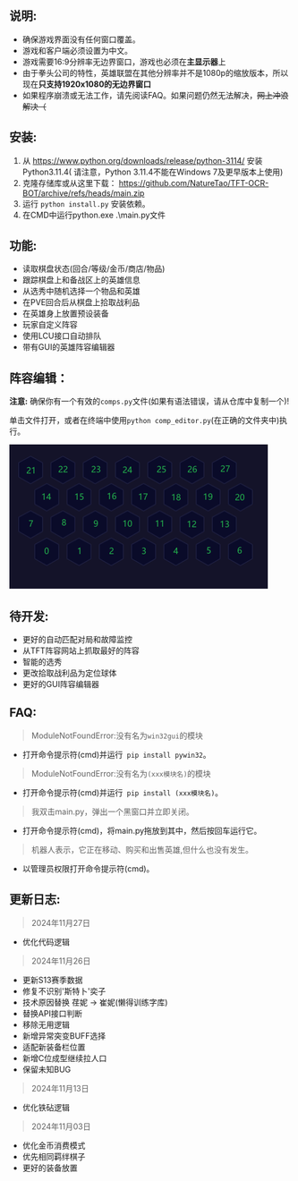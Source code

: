 ## 说明:

- 确保游戏界面没有任何窗口覆盖。
- 游戏和客户端必须设置为中文。
- 游戏需要16:9分辨率无边界窗口，游戏也必须在**主显示器**上
- 由于拳头公司的特性，英雄联盟在其他分辨率并不是1080p的缩放版本，所以现在**只支持1920x1080的无边界窗口**
- 如果程序崩溃或无法工作，请先阅读FAQ。如果问题仍然无法解决，~~网上冲浪解决（~~

## 安装:

1. 从 https://www.python.org/downloads/release/python-3114/ 安装Python3.11.4(
请注意，Python 3.11.4不能在Windows 7及更早版本上使用)
2. 克隆存储库或从这里下载： https://github.com/NatureTao/TFT-OCR-BOT/archive/refs/heads/main.zip
3. 运行 `python install.py` 安装依赖。
4. 在CMD中运行python.exe .\main.py文件

## 功能:
- 读取棋盘状态(回合/等级/金币/商店/物品)
- 跟踪棋盘上和备战区上的英雄信息
- 从选秀中随机选择一个物品和英雄
- 在PVE回合后从棋盘上拾取战利品
- 在英雄身上放置预设装备
- 玩家自定义阵容
- 使用LCU接口自动排队
- 带有GUI的英雄阵容编辑器
## 阵容编辑：

**注意:** 确保你有一个有效的`comps.py`文件(如果有语法错误，请从仓库中复制一个)!

单击文件打开，或者在终端中使用`python comp_editor.py`(在正确的文件夹中)执行。

![棋盘位置表](/img/棋盘位置表.png#pic_left )
## 待开发:
- 更好的自动匹配对局和故障监控
- 从TFT阵容网站上抓取最好的阵容
- 智能的选秀
- 更改拾取战利品为定位球体
- 更好的GUI阵容编辑器

## FAQ:
> ModuleNotFoundError:没有名为` win32gui `的模块
- 打开命令提示符(cmd)并运行` pip install pywin32`。
> ModuleNotFoundError:没有名为`(xxx模块名)`的模块
- 打开命令提示符(cmd)并运行` pip install (xxx模块名)`。
> 我双击main.py，弹出一个黑窗口并立即关闭。
- 打开命令提示符(cmd)，将main.py拖放到其中，然后按回车运行它。
> 机器人表示，它正在移动、购买和出售英雄,但什么也没有发生。
- 以管理员权限打开命令提示符(cmd)。

## 更新日志:
> 2024年11月27日
- 优化代码逻辑
> 2024年11月26日
- 更新S13赛季数据
- 修复不识别'斯特卜'奕子
- 技术原因替换 荏妮 -> 崔妮(懒得训练字库)
- 替换API接口判断
- 移除无用逻辑
- 新增异常突变BUFF选择
- 适配新装备栏位置
- 新增C位成型继续拉人口
- 保留未知BUG
> 2024年11月13日
- 优化铁砧逻辑
> 2024年11月03日
- 优化金币消费模式
- 优先相同羁绊棋子
- 更好的装备放置
